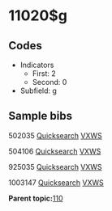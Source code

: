 # 11020$g

## Codes

-   Indicators
    -   First: 2
    -   Second: 0
-   Subfield: g

## Sample bibs

502035 [Quicksearch](https://search.library.yale.edu/catalog/502035) [VXWS](http://prodorbis.library.yale.edu:7014/vxws/GetHoldingsService?bibId=502035)

504106 [Quicksearch](https://search.library.yale.edu/catalog/504106) [VXWS](http://prodorbis.library.yale.edu:7014/vxws/GetHoldingsService?bibId=504106)

925035 [Quicksearch](https://search.library.yale.edu/catalog/925035) [VXWS](http://prodorbis.library.yale.edu:7014/vxws/GetHoldingsService?bibId=925035)

1003147 [Quicksearch](https://search.library.yale.edu/catalog/1003147) [VXWS](http://prodorbis.library.yale.edu:7014/vxws/GetHoldingsService?bibId=1003147)

**Parent topic:**[110](../../tags/110/110.md)

